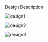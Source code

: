 Design Description

![design1](https://user-images.githubusercontent.com/35187384/110247565-25f66680-7f6d-11eb-9dea-044afda4a0f2.PNG)

![design2](https://user-images.githubusercontent.com/35187384/110247563-255dd000-7f6d-11eb-99d2-ac5b04141887.PNG)

![design3](https://user-images.githubusercontent.com/35187384/110247564-25f66680-7f6d-11eb-93db-747c9bdc32b9.PNG)



